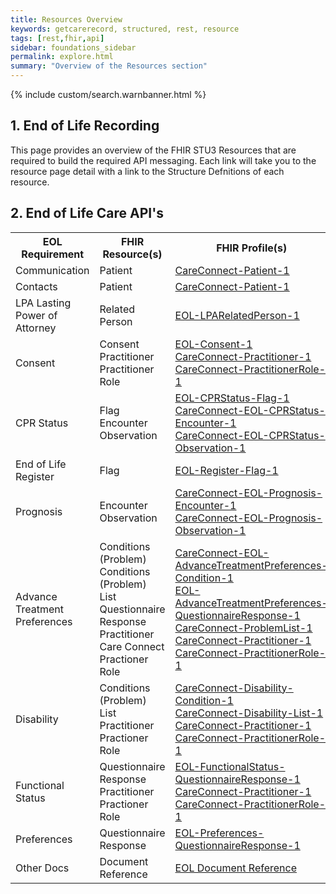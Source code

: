```yaml
---
title: Resources Overview
keywords: getcarerecord, structured, rest, resource
tags: [rest,fhir,api]
sidebar: foundations_sidebar
permalink: explore.html
summary: "Overview of the Resources section"
---
```


{% include custom/search.warnbanner.html %}

## 1. End of Life Recording ##

This page provides an overview of the FHIR STU3 Resources that are required to build the required API messaging. Each link will take you to the resource page detail with a link to the Structure Defnitions of each resource.

## 2. End of Life Care API's ###

<table style="min-width:100%;width:100%">
<tr id="clinical">
<th style="width:33%;">EOL Requirement</th>
<th style="width:33%;">FHIR Resource(s)</th>
<th style="width:33%;">FHIR Profile(s)</th>
</tr>
<tr>
<td>Communication</td>
<td>Patient</td>
<td><a href="api_eol_entity_patient.html">CareConnect-Patient-1</a></td>
</tr>
<tr>
<td>Contacts</td>
<td>Patient</td>
<td><a href="api_eol_entity_patient.html">CareConnect-Patient-1</a></td>
</tr>
<tr>
<td>LPA Lasting Power of Attorney</td>
<td>Related Person</td>
<td><a href="api_eol_entity_lpa_relatedperson.html">EOL-LPARelatedPerson-1</a></td>
</tr>
<tr>
<td>Consent</td>
<td>Consent<br/>Practitioner<br/>Practitioner Role</td>
<td><a href="api_eol_security_consent.html">EOL-Consent-1</a><br/>
 <a href="api_eol_individuals_practitioner.html">CareConnect-Practitioner-1</a><br/>
 <a href="api_eol_individuals_practitionerrole.html">CareConnect-PractitionerRole-1 </a></td>
</tr>
<tr>
<td>CPR Status</td>
<td>Flag<br/>Encounter<br/>Observation</td>
<td><a href="api_eol_management_flag_cprstatus.html">EOL-CPRStatus-Flag-1</a><br/>
<a href="api_eol_management_encounter_cprstatus.html">CareConnect-EOL-CPRStatus-Encounter-1</a><br/>
<a href="api_eol_diagnostics_observation_cprstatus.html">CareConnect-EOL-CPRStatus-Observation-1</a></td>
</tr>
<tr>
<td>End of Life Register</td>
<td>Flag</td>
<td><a href="api_eol_management_flag_register.html">EOL-Register-Flag-1</a></td>
</tr>
<tr>
<td>Prognosis</td>
<td>Encounter<br/>Observation</td>
<td><a href="api_eol_management_encounter_prognosis.html">CareConnect-EOL-Prognosis-Encounter-1</a><br/>
<a href="api_eol_diagnostics_observation_prognosis.html">CareConnect-EOL-Prognosis-Observation-1</a></td>
</tr>
<tr>
<td>Advance Treatment Preferences</td>
<td>Conditions (Problem)<br/>Conditions (Problem) List<br/>Questionnaire Response<br/>Practitioner<br/>Care Connect Practioner Role</td>
<td><a href="api_eol_summary_atp_condition.html">CareConnect-EOL-AdvanceTreatmentPreferences-Condition-1</a><br/>
 <a href="api_eol_advancetreatmentpreferences_questionnaireresponse.html">EOL-AdvanceTreatmentPreferences-QuestionnaireResponse-1</a><br/>
 <a href="api_eol_summary_problemlist.html">CareConnect-ProblemList-1</a><br/>
 <a href="api_eol_individuals_practitioner.html">CareConnect-Practitioner-1</a><br/>
 <a href="api_eol_individuals_practitionerrole.html">CareConnect-PractitionerRole-1</a></td>

</tr>
<tr>
<td>Disability</td>
<td>Conditions (Problem)<br/>List<br/>Practitioner<br/>Practioner Role</td>
<td><a href="api_eol_summary_disability_condition.html">CareConnect-Disability-Condition-1</a><br/>
<a href="api_eol_summary_disability_list.html">CareConnect-Disability-List-1</a><br/>
<a href="api_eol_individuals_practitioner.html">CareConnect-Practitioner-1</a><br/>
<a href="api_eol_individuals_practitionerrole.html">CareConnect-PractitionerRole-1</a></td>
</tr>
<tr>
<td>Functional Status</td>
<td>Questionnaire Response<br/>Practitioner<br/>Practioner Role</td>
<td><a href="api_eol_functionalstatus_questionnaireresponse.html">EOL-FunctionalStatus-QuestionnaireResponse-1</a><br/>
<a href="api_eol_individuals_practitioner.html">CareConnect-Practitioner-1</a><br/>
<a href="api_eol_individuals_practitionerrole.html">CareConnect-PractitionerRole-1</a></td>
</tr>
<tr>
<td>Preferences</td>
<td>Questionnaire Response</td>
<td><a href="api_eol_preferences_questionnaireresponse.html">EOL-Preferences-QuestionnaireResponse-1</a></td>
</tr>
<tr>
<td>Other Docs</td>
<td>Document Reference</td>
<td><a href="api_eol_documents_documentreference.html">EOL Document Reference</a></td>
</tr>
</table>